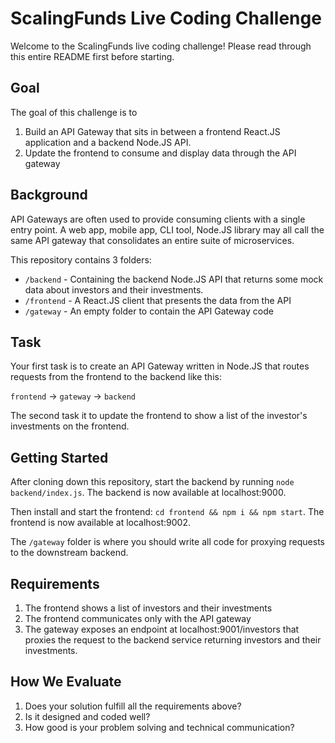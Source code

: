 # ScalingFunds Live Coding Challenge

Welcome to the ScalingFunds live coding challenge! Please read through this entire
README first before starting.

## Goal

The goal of this challenge is to

1. Build an API Gateway that sits in between a frontend React.JS application and a backend Node.JS API.
1. Update the frontend to consume and display data through the API gateway

## Background

API Gateways are often used to provide consuming clients with a single entry
point. A web app, mobile app, CLI tool, Node.JS library may all call the same
API gateway that consolidates an entire suite of microservices.

This repository contains 3 folders:

- `/backend` - Containing the backend Node.JS API that returns some mock data
  about investors and their investments.
- `/frontend` - A React.JS client that presents the data from the API
- `/gateway` - An empty folder to contain the API Gateway code

## Task

Your first task is to create an API Gateway written in Node.JS that routes
requests from the frontend to the backend like this:

`frontend` -> `gateway` -> `backend`

The second task it to update the frontend to show a list of the investor's investments on the frontend.

## Getting Started

After cloning down this repository, start the backend by running `node backend/index.js`. The backend is now available at localhost:9000.

Then install and start the frontend: `cd frontend && npm i && npm start`. The frontend is now available at localhost:9002.

The `/gateway` folder is where you should write all code for proxying requests
to the downstream backend.

## Requirements

1. The frontend shows a list of investors and their investments
1. The frontend communicates only with the API gateway
1. The gateway exposes an endpoint at localhost:9001/investors that proxies the request to the backend service returning investors and their investments.

## How We Evaluate

1. Does your solution fulfill all the requirements above?
1. Is it designed and coded well?
1. How good is your problem solving and technical communication?
